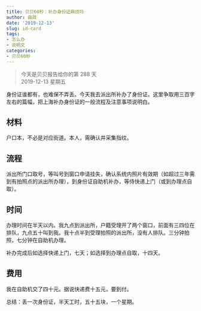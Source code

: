 ```yaml
---
title: 贝贝60秒：补办身份证麻烦吗
author: 曲政
date: '2019-12-13'
slug: id-card
tags:
- 怎么办
- 说明文
categories:
- 贝贝60秒
---
```

> 今天是贝贝报告给你的第 288 天   
> 2019-12-13 星期五 

身份证谁都有，也难保不弄丢。今天我去派出所补办了身份证。这里争取用三百字左右的篇幅，把上海补办身份证的一般流程及注意事项说明白。

## 材料

户口本，不必是对应街道。本人，需确认并采集指纹。

## 流程

派出所门口取号，等叫号到窗口申请挂失，确认系统内照片有效期（如超过三年需到有拍照点的派出所办理），到身份证自助机补办，等侍快递上门（或到办理点自取）。

## 时间

办理时间在半天以内。我九点到派出所，户籍受理开了两个窗口，前面有三四位在排队，九点五十叫到我。我十点半到受理拍照的派出所，没有人排队。三分钟拍照，七分钟在自助机办理。

补办完成后如选择快递上门，七天；如选择到办理点自取，十四天。

## 费用

我在自助机交了四十元。据说快递费十五元，要到付。

总结：丢一次身份证，半天工时，五十五块，一个星期。

